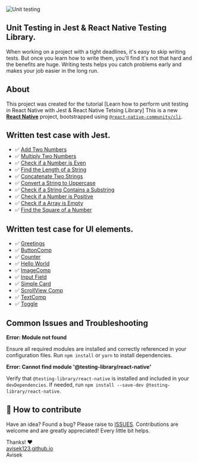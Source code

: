 ![Unit testing](https://github.com/user-attachments/assets/7286dbbc-27f6-4c6e-bdd4-78be24ce693f)

## Unit Testing in Jest & React Native Testing Library.

When working on a project with a tight deadlines, it's easy to skip writing tests. But once you learn how to write them, you'll find it's not that hard and the benefits are huge. Writing tests helps you catch problems early and makes your job easier in the long run.

## About

This project was created for the tutorial [Learn how to perform unit testing in React Native with Jest & React Native Tetsing Library]
This is a new [**React Native**](https://reactnative.dev) project, bootstrapped using [`@react-native-community/cli`](https://github.com/react-native-community/cli).

## Written test case with Jest.

- ✅ [Add Two Numbers](https://github.com/avisek123/RNUnitTesting/blob/main/src/utils/__tests__/Add-test.ts)
- ✅ [Multiply Two Numbers](https://github.com/avisek123/RNUnitTesting/blob/main/src/utils/__tests__/Mul.test.ts)
- ✅ [Check if a Number is Even](https://github.com/avisek123/RNUnitTesting/blob/main/src/utils/__tests__/Even.test.ts)
- ✅ [Find the Length of a String](https://github.com/avisek123/RNUnitTesting/blob/main/src/utils/__tests__/StringLenght.test.ts)
- ✅ [Concatenate Two Strings](https://github.com/avisek123/RNUnitTesting/blob/main/src/utils/__tests__/StringsConcatenate.test.ts)
- ✅ [Convert a String to Uppercase](https://github.com/avisek123/RNUnitTesting/blob/main/src/utils/__tests__/StringToUpperCase.test.ts)
- ✅ [Check if a String Contains a Substring](https://github.com/avisek123/RNUnitTesting/blob/main/src/utils/__tests__/SubString.test.ts)
- ✅ [Check if a Number is Positive](https://github.com/avisek123/RNUnitTesting/blob/main/src/utils/__tests__/CheckPositiveNumber.test.ts)
- ✅ [Check if a Array is Empty](https://github.com/avisek123/RNUnitTesting/blob/main/src/utils/__tests__/EmptyArray.test.ts)
- ✅ [Find the Square of a Number](https://github.com/avisek123/RNUnitTesting/blob/main/src/utils/__tests__/FindSqaure.test.ts)

## Written test case for UI elements.
- ✅ [Greetings](https://github.com/avisek123/RNUnitTesting/blob/main/src/components/__tests__/Greetings.test.tsx)
- ✅ [ButtonComp](https://github.com/avisek123/RNUnitTesting/blob/main/src/components/__tests__/ButtonComp.test.tsx)
- ✅ [Counter](https://github.com/avisek123/RNUnitTesting/blob/main/src/components/__tests__/Counter.test.tsx)
- ✅ [Hello World](https://github.com/avisek123/RNUnitTesting/blob/main/src/components/__tests__/HelloWorld.test.tsx)
- ✅ [ImageComp](https://github.com/avisek123/RNUnitTesting/blob/main/src/components/__tests__/ImageComp.test.tsx)
- ✅ [Input Field](https://github.com/avisek123/RNUnitTesting/blob/main/src/components/__tests__/InputField.test.tsx)
- ✅ [Simple Card](https://github.com/avisek123/RNUnitTesting/blob/main/src/components/__tests__/SimpleCard.test.tsx)
- ✅ [ScrollView Comp](https://github.com/avisek123/RNUnitTesting/blob/main/src/components/__tests__/ScrollViewComp.test.tsx)
- ✅ [TextComp](https://github.com/avisek123/RNUnitTesting/blob/main/src/components/__tests__/TextComp.test.tsx)
- ✅ [Toggle](https://github.com/avisek123/RNUnitTesting/blob/main/src/components/__tests__/Toggle.test.tsx)
  

## Common Issues and Troubleshooting

**Error: Module not found**

Ensure all required modules are installed and correctly referenced in your configuration files. Run `npm install` or `yarn` to install dependencies.

**Error: Cannot find module '@testing-library/react-native'**

Verify that `@testing-library/react-native` is installed and included in your `devDependencies`. If needed, run `npm install --save-dev @testing-library/react-native`.

## 🤔 How to contribute

Have an idea? Found a bug? Please raise to [ISSUES](https://github.com/avisek123/RNUnitTesting/issues).
Contributions are welcome and are greatly appreciated! Every little bit helps.

 Thanks! ❤️
  <br/>
  [avisek123.github.io](https://github.com/avisek123)
  <br/>
  Avisek
